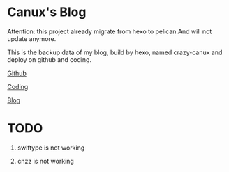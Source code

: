 # Canux's Blog

Attention: this project already migrate from hexo to pelican.And will not update anymore.

This is the backup data of my blog, build by hexo, named crazy-canux and deploy on github and coding.

[Github](http://crazy-canux.github.io/)

[Coding](https://canux.coding.me/)

[Blog](http://canuxcheng.com)

# TODO

1. swiftype is not working

2. cnzz is not working
